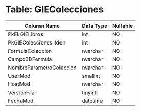 # Table: GIEColecciones

| Column Name | Data Type | Nullable |
|-------------|-----------|----------|
| PkFkGIELibros | int | NO |
| PkGIEColecciones_Iden | int | NO |
| FormulaColeccion | nvarchar | NO |
| CampoBDFormula | nvarchar | NO |
| NombreParametroColeccion | nvarchar | NO |
| UserMod | smallint | NO |
| HostMod | nvarchar | NO |
| VersionFila | tinyint | NO |
| FechaMod | datetime | NO |
